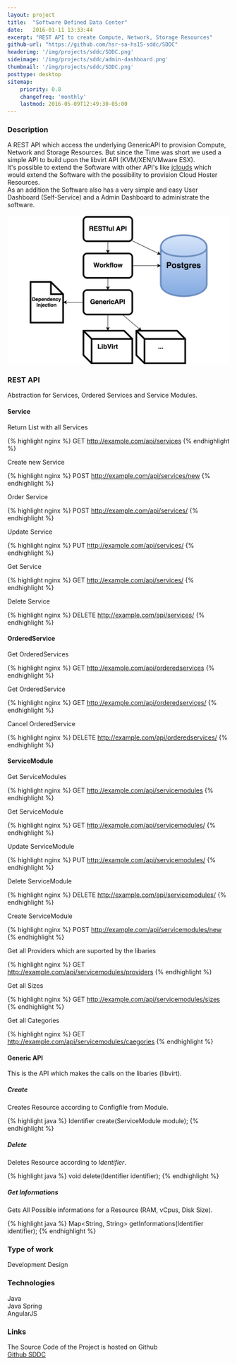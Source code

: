```yaml
---
layout: project
title:  "Software Defined Data Center"
date:   2016-01-11 13:33:44
excerpt: "REST API to create Compute, Network, Storage Resources"
github-url: "https://github.com/hsr-sa-hs15-sddc/SDDC"
headerimg: '/img/projects/sddc/SDDC.png'
sideimage: '/img/projects/sddc/admin-dashboard.png'
thumbnail: '/img/projects/sddc/SDDC.png'
posttype: desktop
sitemap:
    priority: 0.8
    changefreq: 'monthly'
    lastmod: 2016-05-09T12:49:30-05:00
---
```


### Description ###

<div class="row">
<div class="col-md-7 col-sm-6">
<div itemprop="description">
A REST API which access the underlying GenericAPI to provision Compute, Network and Storage Resources.
But since the Time was short we used a simple API to build upon the libvirt API (KVM/XEN/VMware ESX).<br>
It's possible to extend the Software with other API's like <a href="https://jclouds.apache.org/" reL="nofollow">jclouds</a> which would extend the
Software with the possibility to provision Cloud Hoster Resources.<br>
As an addition the Software also has a very simple and easy User Dashboard (Self-Service) and a Admin Dashboard to administrate the software.
</div>
</div>
<br>
<div class="col-md-5 col-sm-6">
<img src="/img/projects/sddc/architecture.png" alt="Architecture Overview" />
</div>
</div>

### REST API

Abstraction for Services, Ordered Services and Service Modules.

#### Service

Return List with all Services

{% highlight nginx %}
GET http://example.com/api/services
{% endhighlight %}

Create new Service

{% highlight nginx %}
POST http://example.com/api/services/new
{% endhighlight %}

Order Service

{% highlight nginx %}
POST http://example.com/api/services/<id>
{% endhighlight %}

Update Service

{% highlight nginx %}
PUT http://example.com/api/services/<id>
{% endhighlight %}

Get Service

{% highlight nginx %}
GET http://example.com/api/services/<id>
{% endhighlight %}

Delete Service

{% highlight nginx %}
DELETE http://example.com/api/services/<id>
{% endhighlight %}

#### OrderedService

Get OrderedServices

{% highlight nginx %}
GET http://example.com/api/orderedservices
{% endhighlight %}

Get OrderedService

{% highlight nginx %}
GET http://example.com/api/orderedservices/<id>
{% endhighlight %}

Cancel OrderedService

{% highlight nginx %}
DELETE http://example.com/api/orderedservices/<id>
{% endhighlight %}

#### ServiceModule

Get ServiceModules

{% highlight nginx %}
GET http://example.com/api/servicemodules
{% endhighlight %}

Get ServiceModule

{% highlight nginx %}
GET http://example.com/api/servicemodules/<id>
{% endhighlight %}

Update ServiceModule

{% highlight nginx %}
PUT http://example.com/api/servicemodules/<id>
{% endhighlight %}

Delete ServiceModule

{% highlight nginx %}
DELETE http://example.com/api/servicemodules/<id>
{% endhighlight %}

Create ServiceModule

{% highlight nginx %}
POST http://example.com/api/servicemodules/new
{% endhighlight %}

Get all Providers which are suported by the libaries

{% highlight nginx %}
GET http://example.com/api/servicemodules/providers
{% endhighlight %}

Get all Sizes

{% highlight nginx %}
GET http://example.com/api/servicemodules/sizes
{% endhighlight %}

Get all Categories

{% highlight nginx %}
GET http://example.com/api/servicemodules/caegories
{% endhighlight %}


#### Generic API

This is the API which makes the calls on the libaries (libvirt).

##### Create
Creates Resource according to Configfile from Module.

{% highlight java %}
Identifier create(ServiceModule module);
{% endhighlight %}

##### Delete
Deletes Resource according to *Identifier*.

{% highlight java %}
void delete(Identifier identifier);
{% endhighlight %}

##### Get Informations

Gets All Possible informations for a Resource (RAM, vCpus, Disk Size).

{% highlight java %}
Map<String, String> getInformations(Identifier identifier);
{% endhighlight %}


### Type of work

Development
Design

### Technologies

Java  
Java Spring  
AngularJS

### Links

The Source Code of the Project is hosted on Github  
<a href="https://github.com/hsr-sa-hs15-sddc/SDDC">Github SDDC</a>

